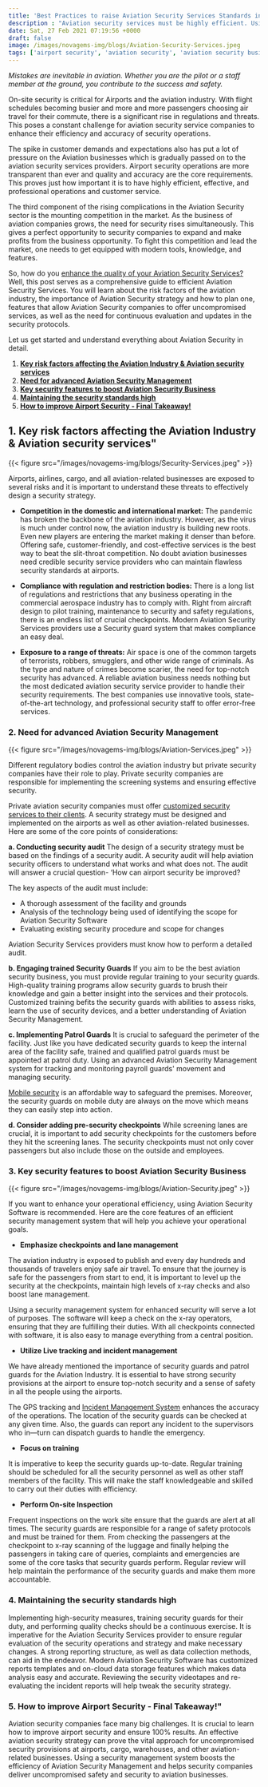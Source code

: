 ```yaml
---
title: 'Best Practices to raise Aviation Security Services Standards in 2021 – Novagems'
description : "Aviation security services must be highly efficient. Using feature-rich Aviation Security Management system can help raise security standards.software helps bring 100% results."
date: Sat, 27 Feb 2021 07:19:56 +0000
draft: false
image: /images/novagems-img/blogs/Aviation-Security-Services.jpeg
tags: ['airport security', 'aviation security', 'aviation security business', 'aviation security management', 'aviation security officer', 'aviation security services', 'aviation security software', 'how can airport security be improved', 'how to improve airport security', 'security', 'technology']
---
```


_Mistakes are inevitable in aviation. Whether you are the pilot or a staff member at the ground, you contribute to the success and safety._

On-site security is critical for Airports and the aviation industry. With flight schedules becoming busier and more and more passengers choosing air travel for their commute, there is a significant rise in regulations and threats. This poses a constant challenge for aviation security service companies to enhance their efficiency and accuracy of security operations.

The spike in customer demands and expectations also has put a lot of pressure on the Aviation businesses which is gradually passed on to the aviation security services providers. Airport security operations are more transparent than ever and quality and accuracy are the core requirements. This proves just how important it is to have highly efficient, effective, and professional operations and customer service.

The third component of the rising complications in the Aviation Security sector is the mounting competition in the market. As the business of aviation companies grows, the need for security rises simultaneously. This gives a perfect opportunity to security companies to expand and make profits from the business opportunity. To fight this competition and lead the market, one needs to get equipped with modern tools, knowledge, and features.

So, how do you [enhance the quality of your Aviation Security Services?](https://www.digitalistmag.com/customer-experience/2019/08/27/6-ways-airports-are-improving-safety-06200370/) Well, this post serves as a comprehensive guide to efficient Aviation Security Services. You will learn about the risk factors of the aviation industry, the importance of Aviation Security strategy and how to plan one, features that allow Aviation Security companies to offer uncompromised services, as well as the need for continuous evaluation and updates in the security protocols.

Let us get started and understand everything about Aviation Security in detail.

 

1.  [**Key risk factors affecting the Aviation Industry & Aviation security services**](#first)
2.  [**Need for advanced Aviation Security Management**](#secondt)
3.  [**Key security features to boost Aviation Security Business**](#third)
4.  [**Maintaining the security standards high**](#fourth)
5.  [**How to improve Airport Security - Final Takeaway!**](#fifth)

## 1. Key risk factors affecting the Aviation Industry & Aviation security services"  

{{< figure src="/images/novagems-img/blogs/Security-Services.jpeg" >}}    

Airports, airlines, cargo, and all aviation-related businesses are exposed to several risks and it is important to understand these threats to effectively design a security strategy.

    

*   **Competition in the domestic and international market:** The pandemic has broken the backbone of the aviation industry. However, as the virus is much under control now, the aviation industry is building new roots. Even new players are entering the market making it denser than before. Offering safe, customer-friendly, and cost-effective services is the best way to beat the slit-throat competition. No doubt aviation businesses need credible security service providers who can maintain flawless security standards at airports.

*   **Compliance with regulation and restriction bodies:** There is a long list of regulations and restrictions that any business operating in the commercial aerospace industry has to comply with. Right from aircraft design to pilot training, maintenance to security and safety regulations, there is an endless list of crucial checkpoints. Modern Aviation Security Services providers use a Security guard system that makes compliance an easy deal.

*   **Exposure to a range of threats:** Air space is one of the common targets of terrorists, robbers, smugglers, and other wide range of criminals. As the type and nature of crimes become scarier, the need for top-notch security has advanced. A reliable aviation business needs nothing but the most dedicated aviation security service provider to handle their security requirements. The best companies use innovative tools, state-of-the-art technology, and professional security staff to offer error-free services.

### 2. Need for advanced Aviation Security Management 

{{< figure src="/images/novagems-img/blogs/Aviation-Services.jpeg" >}}  

Different regulatory bodies control the aviation industry but private security companies have their role to play. Private security companies are responsible for implementing the screening systems and ensuring effective security.

Private aviation security companies must offer [customized security services to their clients](https://novage.ms/security-guard-business-get-clients-contracts/). A security strategy must be designed and implemented on the airports as well as other aviation-related businesses. Here are some of the core points of considerations:

    

**a. Conducting security audit** The design of a security strategy must be based on the findings of a security audit. A security audit will help aviation security officers to understand what works and what does not. The audit will answer a crucial question- ‘How can airport security be improved?

The key aspects of the audit must include:

*   A thorough assessment of the facility and grounds
*   Analysis of the technology being used of identifying the scope for Aviation Security Software
*   Evaluating existing security procedure and scope for changes

Aviation Security Services providers must know how to perform a detailed audit.

**b. Engaging trained Security Guards** If you aim to be the best aviation security business, you must provide regular training to your security guards. High-quality training programs allow security guards to brush their knowledge and gain a better insight into the services and their protocols. Customized training befits the security guards with abilities to assess risks, learn the use of security devices, and a better understanding of Aviation Security Management.

**c. Implementing Patrol Guards** It is crucial to safeguard the perimeter of the facility. Just like you have dedicated security guards to keep the internal area of the facility safe, trained and qualified patrol guards must be appointed at patrol duty. Using an advanced Aviation Security Management system for tracking and monitoring payroll guards' movement and managing security.

[Mobile security](https://novage.ms/mobile-patrol-app/) is an affordable way to safeguard the premises. Moreover, the security guards on mobile duty are always on the move which means they can easily step into action.

**d. Consider adding pre-security checkpoints** While screening lanes are crucial, it is important to add security checkpoints for the customers before they hit the screening lanes. The security checkpoints must not only cover passengers but also include those on the outside and employees.

### 3. Key security features to boost Aviation Security Business

{{< figure src="/images/novagems-img/blogs/Aviation-Security.jpeg" >}} 

If you want to enhance your operational efficiency, using Aviation Security Software is recommended. Here are the core features of an efficient security management system that will help you achieve your operational goals.

*   **Emphasize checkpoints and lane management**
    
The aviation industry is exposed to publish and every day hundreds and thousands of travelers enjoy safe air travel. To ensure that the journey is safe for the passengers from start to end, it is important to level up the security at the checkpoints, maintain high levels of x-ray checks and also boost lane management.
    
Using a security management system for enhanced security will serve a lot of purposes. The software will keep a check on the x-ray operators, ensuring that they are fulfilling their duties. With all checkpoints connected with software, it is also easy to manage everything from a central position.
    
*   **Utilize Live tracking and incident management**
    
We have already mentioned the importance of security guards and patrol guards for the Aviation Industry. It is essential to have strong security provisions at the airport to ensure top-notch security and a sense of safety in all the people using the airports.
    
The GPS tracking and [Incident Management System](https://novage.ms/physical-security-incident-management-system/) enhances the accuracy of the operations. The location of the security guards can be checked at any given time. Also, the guards can report any incident to the supervisors who in—turn can dispatch guards to handle the emergency.
    
*   **Focus on training**
    
It is imperative to keep the security guards up-to-date. Regular training should be scheduled for all the security personnel as well as other staff members of the facility. This will make the staff knowledgeable and skilled to carry out their duties with efficiency.
    
*   **Perform On-site Inspection**
    
Frequent inspections on the work site ensure that the guards are alert at all times. The security guards are responsible for a range of safety protocols and must be trained for them. From checking the passengers at the checkpoint to x-ray scanning of the luggage and finally helping the passengers in taking care of queries, complaints and emergencies are some of the core tasks that security guards perform. Regular review will help maintain the performance of the security guards and make them more accountable.
    

### 4. Maintaining the security standards high

Implementing high-security measures, training security guards for their duty, and performing quality checks should be a continuous exercise. It is imperative for the Aviation Security Services provider to ensure regular evaluation of the security operations and strategy and make necessary changes. A strong reporting structure, as well as data collection methods, can aid in the endeavor. Modern Aviation Security Software has customized reports templates and on-cloud data storage features which makes data analysis easy and accurate. Reviewing the security videotapes and re-evaluating the incident reports will help tweak the security strategy.

### 5. How to improve Airport Security - Final Takeaway!"

Aviation security companies face many big challenges. It is crucial to learn how to improve airport security and ensure 100% results. An effective aviation security strategy can prove the vital approach for uncompromised security provisions at airports, cargo, warehouses, and other aviation-related businesses. Using a security management system boosts the efficiency of Aviation Security Management and helps security companies deliver uncompromised safety and security to aviation businesses.

  